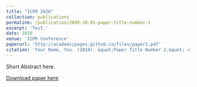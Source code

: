 ```yaml
---
title: "ICPR 2020"
collection: publications
permalink: /publication/2009-10-01-paper-title-number-1
excerpt: 'Test.'
date: 2020
venue: 'ICPR Conference'
paperurl: 'http://academicpages.github.io/files/paper1.pdf'
citation: 'Your Name, You. (2010). &quot;Paper Title Number 2.&quot; <i>Journal 1</i>. 1(2).'
---
```

Short Abstract here.

[Download paper here](http://academicpages.github.io/files/paper1.pdf)

